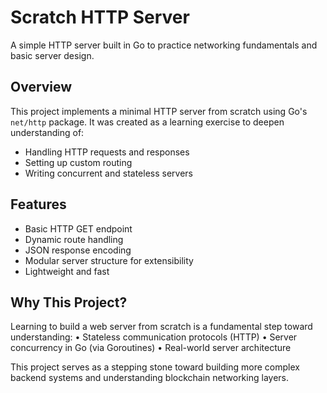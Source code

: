 # Scratch HTTP Server

A simple HTTP server built in Go to practice networking fundamentals and basic server design.

## Overview

This project implements a minimal HTTP server from scratch using Go's `net/http` package.
It was created as a learning exercise to deepen understanding of:

- Handling HTTP requests and responses
- Setting up custom routing
- Writing concurrent and stateless servers

## Features

- Basic HTTP GET endpoint
- Dynamic route handling
- JSON response encoding
- Modular server structure for extensibility
- Lightweight and fast

## Why This Project?

Learning to build a web server from scratch is a fundamental step toward understanding:
• Stateless communication protocols (HTTP)
• Server concurrency in Go (via Goroutines)
• Real-world server architecture

This project serves as a stepping stone toward building more complex backend systems and understanding blockchain networking layers.
